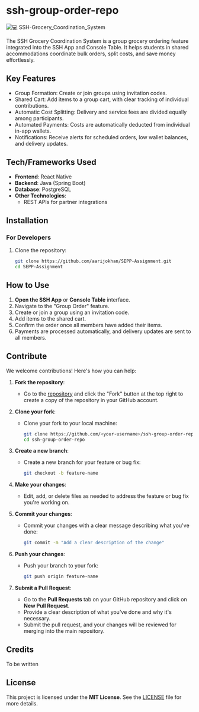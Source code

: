 # ssh-group-order-repo


![💻 SSH-Grocery_Coordination_System](https://github.com/user-attachments/assets/bfd135cb-16da-4807-ad92-fa367c5405b0)


The SSH Grocery Coordination System is a group grocery ordering feature integrated into the SSH App and Console Table. It helps students in shared accommodations coordinate bulk orders, split costs, and save money effortlessly.


## Key Features

- Group Formation: Create or join groups using invitation codes.  
- Shared Cart: Add items to a group cart, with clear tracking of individual contributions.
- Automatic Cost Splitting: Delivery and service fees are divided equally among participants. 
- Automated Payments: Costs are automatically deducted from individual in-app wallets.
- Notifications: Receive alerts for scheduled orders, low wallet balances, and delivery updates.


## Tech/Frameworks Used  
- **Frontend**: React Native  
- **Backend**: Java (Spring Boot)  
- **Database**: PostgreSQL  
- **Other Technologies**:  
  - REST APIs for partner integrations


 
## Installation  

### For Developers  
1. Clone the repository:  
   ```bash  
   git clone https://github.com/aarijokhan/SEPP-Assignment.git  
   cd SEPP-Assignment


## How to Use  
1. **Open the SSH App** or **Console Table** interface.  
2. Navigate to the "Group Order" feature.  
3. Create or join a group using an invitation code.  
4. Add items to the shared cart.  
5. Confirm the order once all members have added their items.  
6. Payments are processed automatically, and delivery updates are sent to all members.  

   


## Contribute  
We welcome contributions! Here's how you can help:

1. **Fork the repository**:
   - Go to the [repository](https://github.com/aarijokhan/ssh-group-order-repo) and click the "Fork" button at the top right to create a copy of the repository in your GitHub account.

2. **Clone your fork**:
   - Clone your fork to your local machine:
     ```bash
     git clone https://github.com/<your-username>/ssh-group-order-repo.git
     cd ssh-group-order-repo
     ```

3. **Create a new branch**:
   - Create a new branch for your feature or bug fix:
     ```bash
     git checkout -b feature-name
     ```

4. **Make your changes**:
   - Edit, add, or delete files as needed to address the feature or bug fix you're working on.

5. **Commit your changes**:
   - Commit your changes with a clear message describing what you've done:
     ```bash
     git commit -m "Add a clear description of the change"
     ```

6. **Push your changes**:
   - Push your branch to your fork:
     ```bash
     git push origin feature-name
     ```

7. **Submit a Pull Request**:
   - Go to the **Pull Requests** tab on your GitHub repository and click on **New Pull Request**.
   - Provide a clear description of what you've done and why it's necessary.
   - Submit the pull request, and your changes will be reviewed for merging into the main repository.


## Credits
To be written

## License  
This project is licensed under the **MIT License**. See the [LICENSE](LICENSE) file for more details.  

  
